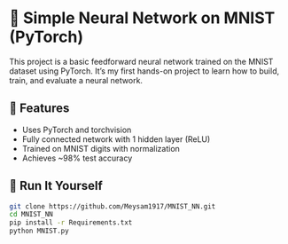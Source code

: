 # 🧠 Simple Neural Network on MNIST (PyTorch)

This project is a basic feedforward neural network trained on the MNIST dataset using PyTorch. It’s my first hands-on project to learn how to build, train, and evaluate a neural network.

## 📌 Features
- Uses PyTorch and torchvision
- Fully connected network with 1 hidden layer (ReLU)
- Trained on MNIST digits with normalization
- Achieves ~98% test accuracy

## 🚀 Run It Yourself

```bash
git clone https://github.com/Meysam1917/MNIST_NN.git
cd MNIST_NN
pip install -r Requirements.txt
python MNIST.py
